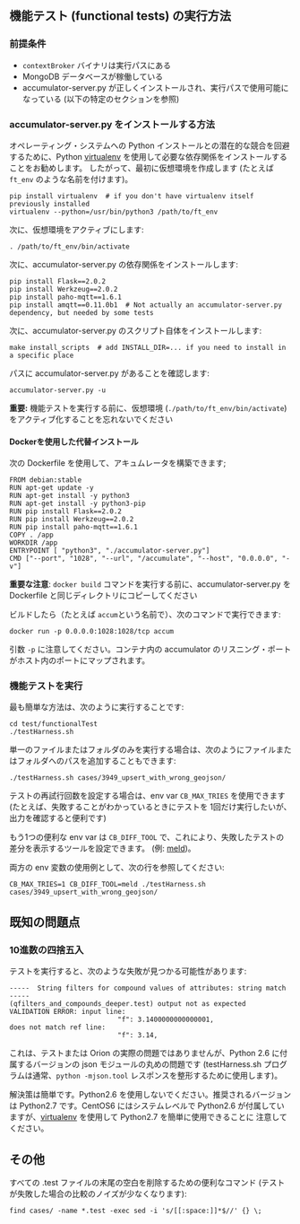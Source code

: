 ## 機能テスト (functional tests) の実行方法

### 前提条件

* `contextBroker` バイナリは実行パスにある
* MongoDB データベースが稼働している
* accumulator-server.py が正しくインストールされ、実行パスで使用可能になっている (以下の特定のセクションを参照)

### accumulator-server.py をインストールする方法

オペレーティング・システムへの Python インストールとの潜在的な競合を回避するために、Python
[virtualenv](https://virtualenv.pypa.io/en/latest) を使用して必要な依存関係をインストールすることをお勧めします。
したがって、最初に仮想環境を作成します (たとえば `ft_env` のような名前を付けます)。

```
pip install virtualenv  # if you don't have virtualenv itself previously installed
virtualenv --python=/usr/bin/python3 /path/to/ft_env
```

次に、仮想環境をアクティブにします:

```
. /path/to/ft_env/bin/activate
```

次に、accumulator-server.py の依存関係をインストールします:

```
pip install Flask==2.0.2
pip install Werkzeug==2.0.2
pip install paho-mqtt==1.6.1
pip install amqtt==0.11.0b1  # Not actually an accumulator-server.py dependency, but needed by some tests
```

次に、accumulator-server.py のスクリプト自体をインストールします:

```
make install_scripts  # add INSTALL_DIR=... if you need to install in a specific place
```

パスに accumulator-server.py があることを確認します:

```
accumulator-server.py -u
```

**重要:** 機能テストを実行する前に、仮想環境 (`./path/to/ft_env/bin/activate`) をアクティブ化することを忘れないでください

#### Dockerを使用した代替インストール

次の Dockerfile を使用して、アキュムレータを構築できます;

```
FROM debian:stable
RUN apt-get update -y
RUN apt-get install -y python3
RUN apt-get install -y python3-pip
RUN pip install Flask==2.0.2
RUN pip install Werkzeug==2.0.2
RUN pip install paho-mqtt==1.6.1
COPY . /app
WORKDIR /app
ENTRYPOINT [ "python3", "./accumulator-server.py"]
CMD ["--port", "1028", "--url", "/accumulate", "--host", "0.0.0.0", "-v"]
```

**重要な注意**: `docker build` コマンドを実行する前に、accumulator-server.py を Dockerfile と同じディレクトリにコピーしてください

ビルドしたら（たとえば `accum`という名前で）、次のコマンドで実行できます:

```
docker run -p 0.0.0.0:1028:1028/tcp accum
```

引数 `-p` に注意してください。コンテナ内の accumulator のリスニング・ポートがホスト内のポートにマップされます。

### 機能テストを実行

最も簡単な方法は、次のように実行することです:

```
cd test/functionalTest
./testHarness.sh
```

単一のファイルまたはフォルダのみを実行する場合は、次のようにファイルまたはフォルダへのパスを追加することもできます:

```
./testHarness.sh cases/3949_upsert_with_wrong_geojson/
```

テストの再試行回数を設定する場合は、env var `CB_MAX_TRIES` を使用できます (たとえば、失敗することがわかっているときにテストを
1回だけ実行したいが、出力を確認すると便利です)

もう1つの便利な env var は `CB_DIFF_TOOL` で、これにより、失敗したテストの差分を表示するツールを設定できます。
(例: [meld](https://meldmerge.org/))。

両方の env 変数の使用例として、次の行を参照してください:

```
CB_MAX_TRIES=1 CB_DIFF_TOOL=meld ./testHarness.sh cases/3949_upsert_with_wrong_geojson/
```

## 既知の問題点

### 10進数の四捨五入

テストを実行すると、次のような失敗が見つかる可能性があります:

```
-----  String filters for compound values of attributes: string match  -----
(qfilters_and_compounds_deeper.test) output not as expected
VALIDATION ERROR: input line:
                           "f": 3.1400000000000001,
does not match ref line:
                           "f": 3.14,
```

これは、テストまたは Orion の実際の問題ではありませんが、Python 2.6 に付属するバージョンの json モジュールの丸めの問題です
(testHarness.sh プログラムは通常、`python -mjson.tool` レスポンスを整形するために使用します)。

解決策は簡単です。Python2.6 を使用しないでください。推奨されるバージョンは Python2.7 です。CentOS6 にはシステムレベルで
Python2.6 が付属していますが、[virtualenv](https://virtualenv.pypa.io/en/stable/) を使用して Python2.7 を簡単に使用できることに
注意してください。

## その他

すべての .test ファイルの末尾の空白を削除するための便利なコマンド (テストが失敗した場合の比較のノイズが少なくなります):

```
find cases/ -name *.test -exec sed -i 's/[[:space:]]*$//' {} \;
```

